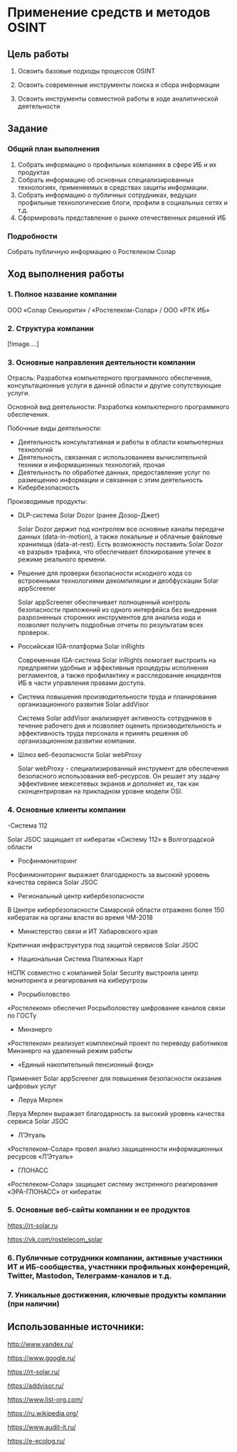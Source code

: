# Применение средств и методов OSINT

## Цель работы

1. Освоить базовые подходы процессов OSINT

2. Освоить современные инструменты поиска и сбора информации

3. Освоить инструменты совместной работы в ходе аналитической деятельности

## Задание

### Общий план выполнения

1. Собрать информацию о профильных компаниях в сфере ИБ и их продуктах
2. Собрать информацию об основных специализированных технологиях, применяемых в средствах защиты информации.
3. Собрать информацию о публичных сотрудниках, ведущих профильные технологические блоги, профили в социальных сетях и т.д.
4. Сформировать представление о рынке отечественных решений ИБ

### Подробности

Собрать публичную информацию о Ростелеком Солар

## Ход выполнения работы

### 1. Полное название компании

ООО «Солар Секьюрити» / «Ростелеком-Солар» / ООО «РТК ИБ»

### 2. Структура компании

[!image....]

### 3. Основные направления деятельности компании

Отрасль: Разработка компьютерного программного обеспечения, консультационные услуги в данной области и другие сопутствующие услуги.

Основной вид деятельности: Разработка компьютерного программного обеспечения.

Побочные виды деятельности:

- Деятельность консультативная и работы в области компьютерных технологий
- Деятельность, связанная с использованием вычислительной техники и информационных технологий, прочая
- Деятельность по обработке данных, предоставление услуг по размещению информации и связанная с этим деятельность
- Кибербезопасность

Производимые продукты:

- DLP-система Solar Dozor (ранее Дозор-Джет)
  
  Solar Dozor держит под контролем все основные каналы передачи данных (data-in-motion), а также локальные и облачные файловые хранилища (data-at-rest). Есть возможность поставить Solar Dozor «в разрыв» трафика, что обеспечивает блокирование утечек в режиме реального времени.
  
- Решение для проверки безопасности исходного кода со встроенными технологиями декомпиляции и деобфускации Solar appScreener

  Solar appScreener обеспечивает полноценный контроль безопасности приложений из одного интерфейса без внедрения разрозненных сторонних инструментов для анализа кода и позволяет получить подробные отчеты по результатам всех проверок.
  
- Российская IGA-платформа Solar inRights

  Современная IGA-система Solar inRights помогает выстроить на предприятии удобные и эффективные процедуры исполнения регламентов, а также профилактику и расследование инцидентов ИБ в части управления правами доступа.
  
- Система повышения производительности труда и планирования организационного развития Solar addVisor

  Система Solar addVisor анализирует активность сотрудников в течение рабочего дня и позволяет оценить производительность и эффективность труда персонала и принять решения об организационном развитии компании.
  
- Шлюз веб-безопасности Solar webProxy

  Solar webProxy - специализированный инструмент для обеспечения безопасного использования веб-ресурсов. Он решает эту задачу эффективнее межсетевых экранов и дополняет их, так как сконцентрирован на прикладном уровне модели OSI.


### 4. Основные клиенты компании

-Система 112

Solar JSOC защищает от кибератак «Систему 112» в Волгоградской области

- Росфинмониторинг

Росфинмониторинг выражает благодарность за высокий уровень качества сервиса Solar JSOC

- Региональный центр кибербезопасности

В Центре кибербезопасности Самарской области отражено более 150 кибератак на органы власти во время ЧМ-2018

- Министерство связи и ИТ Хабаровского края

Критичная инфраструктура под защитой сервисов Solar JSOC

- Национальная Система Платежных Карт

НСПК совместно с компанией Solar Security выстроила центр мониторинга и реагирования на киберугрозы

- Росрыболовство

«Ростелеком» обеспечил Росрыболовству шифрование каналов связи по ГОСТу

- Минэнерго

«Ростелеком» реализует комплексный проект по переводу работников Минэнерго на удаленный режим работы

- «Единый накопительный пенсионный фонд»

Применяет Solar appScreener для повышения безопасности оказания цифровых услуг

- Леруа Мерлен

Леруа Мерлен выражает благодарность за высокий уровень качества сервиса Solar JSOC

- Л’Этуаль

«Ростелеком-Солар» провел анализ защищенности информационных ресурсов «Л’Этуаль»

- ГЛОНАСС

«Ростелеком-Солар» защищает систему экстренного реагирования «ЭРА-ГЛОНАСС» от кибератак

### 5. Основные веб-сайты компании и ее продуктов

https://rt-solar.ru

https://vk.com/rostelecom_solar

### 6. Публичные сотрудники компании, активные участники ИТ и ИБ-сообщества, участники профильных конференций, Twitter, Mastodon, Телеграмм-каналов и т.д.



### 7. Уникальные достижения, ключевые продукты компании (при наличии)


## Использованные источники:

http://www.yandex.ru/

https://www.google.ru/

https://rt-solar.ru/

https://addvisor.ru/

https://www.list-org.com/

https://ru.wikipedia.org/

https://www.audit-it.ru/

https://e-ecolog.ru/
